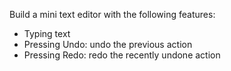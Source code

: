 Build a mini text editor with the following features:
+ Typing text
+ Pressing Undo: undo the previous action
+ Pressing Redo: redo the recently undone action